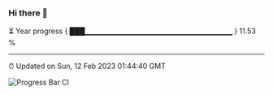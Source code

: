 ### Hi there 👋

⏳ Year progress { ███▁▁▁▁▁▁▁▁▁▁▁▁▁▁▁▁▁▁▁▁▁▁▁▁▁▁▁ } 11.53 %

---

⏰ Updated on Sun, 12 Feb 2023 01:44:40 GMT

![Progress Bar CI](https://github.com/ZhaoGui/ZhaoGui/workflows/Progress%20Bar%20CI/badge.svg)
